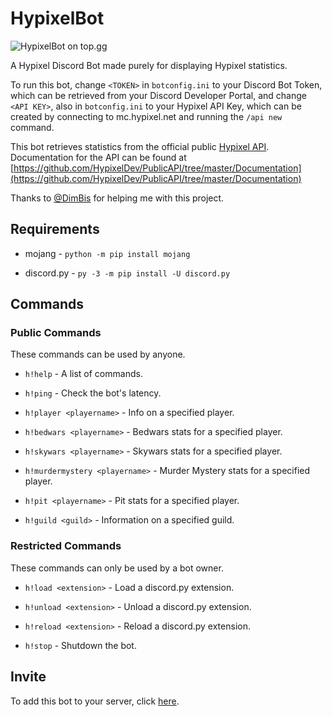 # HypixelBot
![HypixelBot on top.gg](https://top.gg/bot/764677833820995605)

A Hypixel Discord Bot made purely for displaying Hypixel statistics.

To run this bot, change `<TOKEN>` in `botconfig.ini` to your Discord Bot Token, which can be retrieved from your Discord Developer Portal, and change `<API KEY>`, also in `botconfig.ini` to your Hypixel API Key, which can be created by connecting to mc.hypixel.net and running the `/api new` command.

This bot retrieves statistics from the official public [Hypixel API](https://api.hypixel.net). Documentation for the API can be found at [https://github.com/HypixelDev/PublicAPI/tree/master/Documentation](https://github.com/HypixelDev/PublicAPI/tree/master/Documentation)

Thanks to [@DimBis](https://dimmy.xyz) for helping me with this project.

## Requirements
- mojang - `python -m pip install mojang`

- discord.py - `py -3 -m pip install -U discord.py`

## Commands

### Public Commands

These commands can be used by anyone.

- `h!help` - A list of commands.

- `h!ping` - Check the bot's latency.

- `h!player <playername>` - Info on a specified player.

- `h!bedwars <playername>` - Bedwars stats for a specified player.

- `h!skywars <playername>` - Skywars stats for a specified player.

- `h!murdermystery <playername>` - Murder Mystery stats for a specified player.

- `h!pit <playername>` - Pit stats for a specified player.

- `h!guild <guild>` - Information on a specified guild.

### Restricted Commands

These commands can only be used by a bot owner.

- `h!load <extension>` - Load a discord.py extension.

- `h!unload <extension>` - Unload a discord.py extension.

- `h!reload <extension>` - Reload a discord.py extension.

- `h!stop` - Shutdown the bot.

## Invite
To add this bot to your server, click [here](https://discord.com/api/oauth2/authorize?client_id=764677833820995605&permissions=0&scope=bot).
